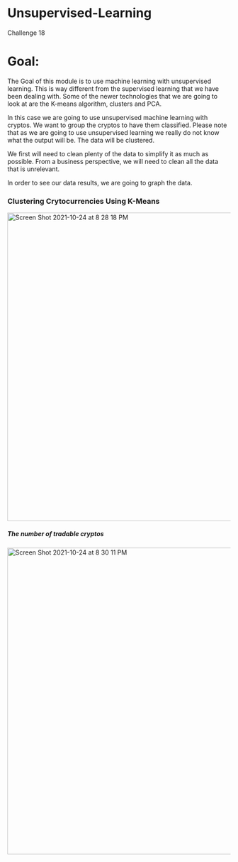 # Unsupervised-Learning
Challenge 18


# Goal:
The Goal of this module is to use machine learning with unsupervised learning. This is way different from the supervised learning that we have been dealing with. 
Some of the newer technologies that we are going to look at are the K-means algorithm, clusters and PCA. 

In this case we are going to use unsupervised machine learning with cryptos. We want to group the cryptos to have them classified. 
Please note that as we are going to use unsupervised learning we really do not know what the output will be. The data will be clustered. 

We first will need to clean plenty of the data to simplify it as much as possible. From a business perspective, we will need to clean all the data that is unrelevant. 

In order to see our data results, we are going to graph the data. 



### Clustering Crytocurrencies Using K-Means
<img width="695" alt="Screen Shot 2021-10-24 at 8 28 18 PM" src="https://user-images.githubusercontent.com/25726054/138618960-40a0c7f6-c64e-41cf-a54f-e80c2d049d6c.png">


##### The number of tradable cryptos
<img width="691" alt="Screen Shot 2021-10-24 at 8 30 11 PM" src="https://user-images.githubusercontent.com/25726054/138619020-5e46a967-afe1-4ded-9c20-7abc43962c4b.png">
